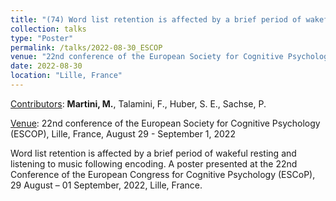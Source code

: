```yaml
---
title: "(74) Word list retention is affected by a brief period of wakeful resting and listening to music following encoding"
collection: talks
type: "Poster"
permalink: /talks/2022-08-30_ESCOP
venue: "22nd conference of the European Society for Cognitive Psychology (ESCOP) 2022"
date: 2022-08-30
location: "Lille, France"
---
```


<u>Contributors</u>: <b>Martini, M.</b>, Talamini, F., Huber, S. E., Sachse, P. 

<u>Venue</u>: 22nd conference of the European Society for Cognitive Psychology (ESCOP), Lille, France, August 29 - September 1, 2022

Word list retention is affected by a brief period of wakeful resting and listening to music following encoding. A poster presented at the 22nd Conference of the European Congress for Cognitive Psychology (ESCoP), 29 August – 01 September, 2022, Lille, France.